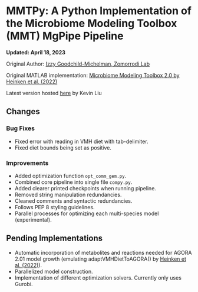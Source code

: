 # MMTPy: A Python Implementation of the Microbiome Modeling Toolbox (MMT) MgPipe Pipeline

__Updated: April 18, 2023__

Original Author: [Izzy Goodchild-Michelman, Zomorrodi Lab](https://github.com/zomorrodilab/izzy-gm/commits?author=zomorrodilab)

Original MATLAB implementation: [Microbiome Modeling Toolbox 2.0 by Heinken et al. (2022)](https://pubmed.ncbi.nlm.nih.gov/35157025/)

Latest version hosted [here](https://github.com/kevinliu-bmb/MMTPy) by Kevin Liu

## Changes

### Bug Fixes

* Fixed error with reading in VMH diet with tab-delimiter.
* Fixed diet bounds being set as positive.

### Improvements

* Added optimization function ```opt_comm_gem.py```.
* Combined core pipeline into single file ```compy.py```.
* Added clearer printed checkpoints when running pipeline.
* Removed string manipulation redundancies.
* Cleaned comments and syntactic redundancies.
* Follows PEP 8 styling guidelines.
* Parallel processes for optimizing each multi-species model (experimental).

## Pending Implementations

* Automatic incorporation of metabolites and reactions needed for AGORA 2.01 model growth (emulating adaptVMHDietToAGORA() by [Heinken et al. (2022)](https://pubmed.ncbi.nlm.nih.gov/35157025/)).
* Parallelized model construction.
* Implementation of different optimization solvers. Currently only uses Gurobi.
